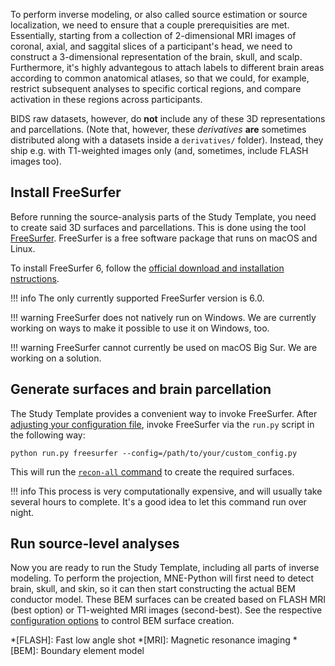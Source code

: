 To perform inverse modeling, or also called source estimation or source
localization, we need to ensure that a couple prerequisities are met.
Essentially, starting from a collection of 2-dimensional MRI images of coronal,
axial, and saggital slices of a participant's head, we need to construct a
3-dimensional representation of the brain, skull, and scalp. Furthermore,
it's highly advantegous to attach labels to different brain areas according
to common anatomical atlases, so that we could, for example, restrict
subsequent analyses to specific cortical regions, and compare activation
in these regions across participants.

BIDS raw datasets, however, do **not** include any of these 3D representations
and parcellations. (Note that, however, these *derivatives* **are** sometimes
distributed along with a datasets inside a `derivatives/` folder). Instead,
they ship e.g. with T1-weighted images only (and, sometimes, include FLASH
images too).

## Install FreeSurfer

Before running the source-analysis parts of the Study Template, you need to
create said 3D surfaces and parcellations. This is done using the tool
[FreeSurfer](https://surfer.nmr.mgh.harvard.edu/fswiki/). FreeSurfer is a
free software package that runs on macOS and Linux.

To install FreeSurfer 6, follow the [official download and installation
nstructions](https://surfer.nmr.mgh.harvard.edu/fswiki/rel6downloads).

!!! info
    The only currently supported FreeSurfer version is 6.0.

!!! warning
    FreeSurfer does not natively run on Windows. We are currently working on
    ways to make it possible to use it on Windows, too.

!!! warning
    FreeSurfer cannot currently be used on macOS Big Sur. We are working on
    a solution.

## Generate surfaces and brain parcellation

The Study Template provides a convenient way to invoke FreeSurfer. After
[adjusting your configuration file](basic_usage.md#adjust-your-configuration-file),
invoke FreeSurfer via the `run.py` script in the following way:

```shell
python run.py freesurfer --config=/path/to/your/custom_config.py
```

This will run the
[`recon-all` command](https://surfer.nmr.mgh.harvard.edu/fswiki/recon-all)
to create the required surfaces.

!!! info
    This process is very computationally expensive, and will usually take
    several hours to complete. It's a good idea to let this command run
    over night.

## Run source-level analyses

Now you are ready to run the Study Template, including all parts of inverse
modeling. To perform the projection, MNE-Python will first need to detect
brain, skull, and skin, so it can then start constructing the actual BEM
conductor model. These BEM surfaces can be created based on FLASH MRI
(best option) or T1-weighted MRI images (second-best). See the respective
[configuration options](../settings/source/bem.md) to control BEM surface
creation.

*[FLASH]: Fast low angle shot
*[MRI]: Magnetic resonance imaging
*[BEM]: Boundary element model
